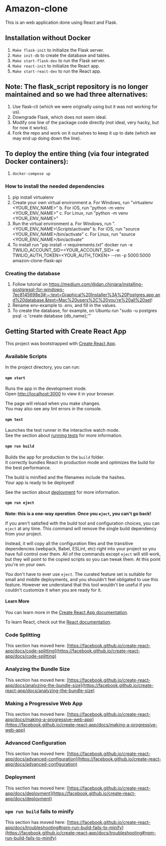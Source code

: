 # Amazon-clone
This is an web application done using React and Flask.

## Installation without Docker
1. `Make flask-init` to initialize the Flask server.
2. `Make init-db` to create the database and tables.
3. `Make start-flask-dev` to run the Flask server.
4. `Make react-init` to initialize the React app.
5. `Make start-react-dev` to run the React app.

## Note: The flask_script repository is no longer maintained and so we had three alternatives:
1. Use flask-cli (which we were originally using but it was not working for us).
2. Downgrade Flask, which does not seem ideal.
3. Modify one line of the package code directly (not ideal, very hacky, but for now it works).
4. Fork the repo and work on it ourselves to keep it up to date (which we may end up doing down the line).

## To deploy the entire thing (via four integrated Docker containers):
1. `docker-compose up`


### How to install the needed dependencies

1. pip install virtualenv
2. Create your own virtual environment
    a. For Windows, run "virtualenv <YOUR_ENV_NAME>"
    b. For iOS, run "python -m venv <YOUR_ENV_NAME>"
    c. For Linux, run "python -m venv <YOUR_ENV_NAME>"
3. Run the virtual environment
    a. For Windows, run ".\<YOUR_ENV_NAME>\Scripts\activate"
    b. For iOS, run "source <YOUR_ENV_NAME>/bin/activate"
    c. For Linux, run "source <YOUR_ENV_NAME>/bin/activate"
4. To install run "pip install -r requirements.txt"
docker run -e TWILIO_ACCOUNT_SID=<YOUR_ACCOUNT_SID> -e TWILIO_AUTH_TOKEN=<YOUR_AUTH_TOKEN> --rm -p 5000:5000 amazon-clone-flask-api
### Creating the database

1. Follow tutorial on https://medium.com/@dan.chiniara/installing-postgresql-for-windows-7ec8145698e3#:~:text=Graphical%20Installer%3A%20Postgres.app,and%20database.&text=Mac%20users%2C%20you're%20all%20set!
2. Rename env-example to .env, and fill in the values.
3. To create the database, for example, on Ubuntu run "sudo -u postgres psql -c 'create database {db_name};'" 


## Getting Started with Create React App

This project was bootstrapped with [Create React App](https://github.com/facebook/create-react-app).

### Available Scripts

In the project directory, you can run:

#### `npm start`

Runs the app in the development mode.\
Open [http://localhost:3000](http://localhost:3000) to view it in your browser.

The page will reload when you make changes.\
You may also see any lint errors in the console.

#### `npm test`

Launches the test runner in the interactive watch mode.\
See the section about [running tests](https://facebook.github.io/create-react-app/docs/running-tests) for more information.

#### `npm run build`

Builds the app for production to the `build` folder.\
It correctly bundles React in production mode and optimizes the build for the best performance.

The build is minified and the filenames include the hashes.\
Your app is ready to be deployed!

See the section about [deployment](https://facebook.github.io/create-react-app/docs/deployment) for more information.

#### `npm run eject`

**Note: this is a one-way operation. Once you `eject`, you can't go back!**

If you aren't satisfied with the build tool and configuration choices, you can `eject` at any time. This command will remove the single build dependency from your project.

Instead, it will copy all the configuration files and the transitive dependencies (webpack, Babel, ESLint, etc) right into your project so you have full control over them. All of the commands except `eject` will still work, but they will point to the copied scripts so you can tweak them. At this point you're on your own.

You don't have to ever use `eject`. The curated feature set is suitable for small and middle deployments, and you shouldn't feel obligated to use this feature. However we understand that this tool wouldn't be useful if you couldn't customize it when you are ready for it.

#### Learn More

You can learn more in the [Create React App documentation](https://facebook.github.io/create-react-app/docs/getting-started).

To learn React, check out the [React documentation](https://reactjs.org/).

### Code Splitting

This section has moved here: [https://facebook.github.io/create-react-app/docs/code-splitting](https://facebook.github.io/create-react-app/docs/code-splitting)

### Analyzing the Bundle Size

This section has moved here: [https://facebook.github.io/create-react-app/docs/analyzing-the-bundle-size](https://facebook.github.io/create-react-app/docs/analyzing-the-bundle-size)

### Making a Progressive Web App

This section has moved here: [https://facebook.github.io/create-react-app/docs/making-a-progressive-web-app](https://facebook.github.io/create-react-app/docs/making-a-progressive-web-app)

### Advanced Configuration

This section has moved here: [https://facebook.github.io/create-react-app/docs/advanced-configuration](https://facebook.github.io/create-react-app/docs/advanced-configuration)

### Deployment

This section has moved here: [https://facebook.github.io/create-react-app/docs/deployment](https://facebook.github.io/create-react-app/docs/deployment)

### `npm run build` fails to minify

This section has moved here: [https://facebook.github.io/create-react-app/docs/troubleshooting#npm-run-build-fails-to-minify](https://facebook.github.io/create-react-app/docs/troubleshooting#npm-run-build-fails-to-minify)
